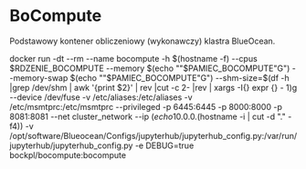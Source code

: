 # BoCompute

Podstawowy kontener obliczeniowy (wykonawczy) klastra BlueOcean.

docker run -dt --rm --name bocompute -h $(hostname -f) --cpus $RDZENIE_BOCOMPUTE --memory $(echo ""$PAMIEC_BOCOMPUTE"G") --memory-swap $(echo ""$PAMIEC_BOCOMPUTE"G") --shm-size=$(df -h |grep /dev/shm | awk '{print $2}' | rev |cut -c 2- |rev | xargs -I{} expr {} - 1)g --device /dev/fuse -v /etc/aliases:/etc/aliases -v /etc/msmtprc:/etc/msmtprc --privileged -p 6445:6445 -p 8000:8000 -p 8081:8081 --net cluster_network --ip $(echo 10.0.0.$(hostname -i | cut -d "." -f4)) -v /opt/software/Blueocean/Configs/jupyterhub/jupyterhub_config.py:/var/run/jupyterhub/jupyterhub_config.py -e DEBUG=true bockpl/bocompute:bocompute
